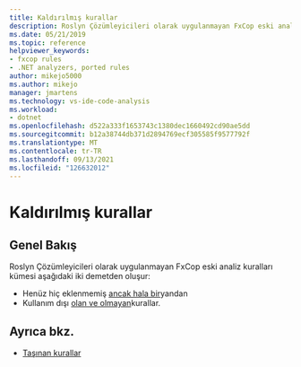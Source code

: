 ```yaml
---
title: Kaldırılmış kurallar
description: Roslyn Çözümleyicileri olarak uygulanmayan FxCop eski analiz kuralları hakkında bilgi edinin.
ms.date: 05/21/2019
ms.topic: reference
helpviewer_keywords:
- fxcop rules
- .NET analyzers, ported rules
author: mikejo5000
ms.author: mikejo
manager: jmartens
ms.technology: vs-ide-code-analysis
ms.workload:
- dotnet
ms.openlocfilehash: d522a333f1653743c1380dec1660492cd90ae5dd
ms.sourcegitcommit: b12a38744db371d2894769ecf305585f9577792f
ms.translationtype: MT
ms.contentlocale: tr-TR
ms.lasthandoff: 09/13/2021
ms.locfileid: "126632012"
---
```

# <a name="unported-rules"></a>Kaldırılmış kurallar

## <a name="overview"></a>Genel Bakış

Roslyn Çözümleyicileri olarak uygulanmayan FxCop eski analiz kuralları kümesi aşağıdaki iki demetden oluşur:
- Henüz hiç eklenmemiş [ancak hala bir](fxcop-unported-rules-may-get-ported.md)yandan
- Kullanım dışı [olan ve olmayan](fxcop-unported-deprecated-rules.md)kurallar.

## <a name="see-also"></a>Ayrıca bkz.

- [Taşınan kurallar](fxcop-rule-port-status.md)
